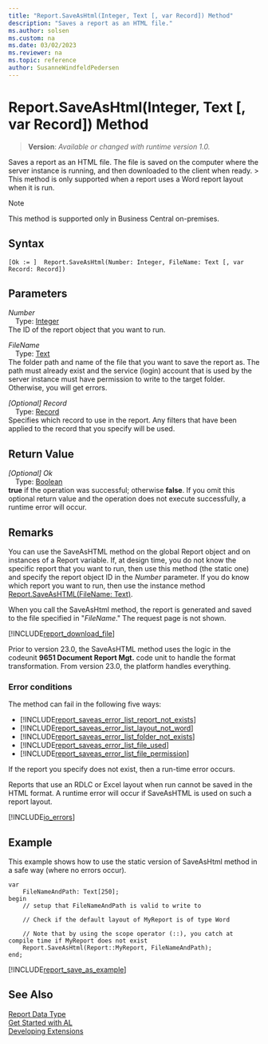 ```yaml
---
title: "Report.SaveAsHtml(Integer, Text [, var Record]) Method"
description: "Saves a report as an HTML file."
ms.author: solsen
ms.custom: na
ms.date: 03/02/2023
ms.reviewer: na
ms.topic: reference
author: SusanneWindfeldPedersen
---
```

[//]: # (START>DO_NOT_EDIT)
[//]: # (IMPORTANT:Do not edit any of the content between here and the END>DO_NOT_EDIT.)
[//]: # (Any modifications should be made in the .xml files in the ModernDev repo.)
# Report.SaveAsHtml(Integer, Text [, var Record]) Method
> **Version**: _Available or changed with runtime version 1.0._

Saves a report as an HTML file. The file is saved on the computer where the server instance is running, and then downloaded to the client when ready. \> This method is only supported when a report uses a Word report layout when it is run.

> [!NOTE]
> This method is supported only in Business Central on-premises.

## Syntax
```AL
[Ok := ]  Report.SaveAsHtml(Number: Integer, FileName: Text [, var Record: Record])
```
## Parameters
*Number*  
&emsp;Type: [Integer](../integer/integer-data-type.md)  
The ID of the report object that you want to run.  

*FileName*  
&emsp;Type: [Text](../text/text-data-type.md)  
The folder path and name of the file that you want to save the report as. The path must already exist and the service (login) account that is used by the server instance must have permission to write to the target folder. Otherwise, you will get errors.  

*[Optional] Record*  
&emsp;Type: [Record](../record/record-data-type.md)  
Specifies which record to use in the report. Any filters that have been applied to the record that you specify will be used.  


## Return Value
*[Optional] Ok*  
&emsp;Type: [Boolean](../boolean/boolean-data-type.md)  
**true** if the operation was successful; otherwise **false**.   If you omit this optional return value and the operation does not execute successfully, a runtime error will occur.  


[//]: # (IMPORTANT: END>DO_NOT_EDIT)

## Remarks  
You can use the SaveAsHTML method on the global Report object and on instances of a Report variable.
If, at design time, you do not know the specific report that you want to run, then use this method (the static one) and specify the report object ID in the *Number* parameter. If you do know which report you want to run, then use the instance method [Report.SaveAsHTML(FileName: Text)](./reportinstance-saveashtml-method.md).

When you call the SaveAsHtml method, the report is generated and saved to the file specified in "*FileName*." The request page is not shown. 

[!INCLUDE[report_download_file](../../includes/include-report-download-file.md)]

Prior to version 23.0, the SaveAsHTML method uses the logic in the codeunit **9651 Document Report Mgt.** code unit to handle the format transformation. From version 23.0, the platform handles everything. 

### Error conditions  
The method can fail in the following five ways:
- [!INCLUDE[report_saveas_error_list_report_not_exists](../../includes/include-report-saveas-error-list-report-not-exists.md)]
- [!INCLUDE[report_saveas_error_list_layout_not_word](../../includes/include-report-saveas-error-list-layout-not-word.md)]
- [!INCLUDE[report_saveas_error_list_folder_not_exists](../../includes/include-report-saveas-error-list-folder-not-exists.md)]
- [!INCLUDE[report_saveas_error_list_file_used](../../includes/include-report-saveas-error-list-file-used.md)]
- [!INCLUDE[report_saveas_error_list_file_permission](../../includes/include-report-saveas-error-list-file-permission.md)]



If the report you specify does not exist, then a run-time error occurs.  

Reports that use an RDLC or Excel layout when run cannot be saved in the HTML format. A runtime error will occur if SaveAsHTML is used on such a report layout.

[!INCLUDE[io_errors](../../includes/include-io-errors.md)]

## Example  
This example shows how to use the static version of SaveAsHtml method in a safe way (where no errors occur).

```al 
var
    FileNameAndPath: Text[250];
begin
    // setup that FileNameAndPath is valid to write to

    // Check if the default layout of MyReport is of type Word

    // Note that by using the scope operator (::), you catch at compile time if MyReport does not exist
    Report.SaveAsHtml(Report::MyReport, FileNameAndPath);
end;
```  

[!INCLUDE[report_save_as_example](../../includes/include-report-saveas-example.md)]


## See Also
[Report Data Type](report-data-type.md)  
[Get Started with AL](../../devenv-get-started.md)  
[Developing Extensions](../../devenv-dev-overview.md)